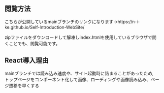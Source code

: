 <h2>閲覧方法</h2>
<p>こちらが公開しているmainブランチのリンクになります→https://n-i-ke.github.io/Self-Introduction-WebSite/</p>
<p>zipファイルをダウンロードして解凍しindex.htmlを使用しているブラウザで開くことでも、閲覧可能です。</p>

<h2>React導入理由</h2>
<p>
mainブランチでは読み込み速度や、サイト起動時に詰まることがあったため,
<br>
トップページをコンポーネント化して画像、ローディングや画像読み込み、ページ遷移を早くする
</p>










